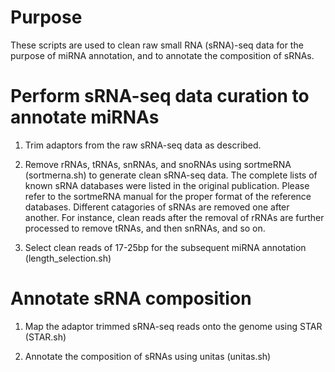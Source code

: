 # Purpose
These scripts are used to clean raw small RNA (sRNA)-seq data for the purpose of miRNA annotation, and to annotate the composition of sRNAs.

# Perform sRNA-seq data curation to annotate miRNAs

1. Trim adaptors from the raw sRNA-seq data as described.

2. Remove rRNAs, tRNAs, snRNAs, and snoRNAs using sortmeRNA (sortmerna.sh) to generate clean sRNA-seq data. The complete lists of known sRNA databases were listed in the original publication. Please refer to the sortmeRNA manual for the proper format of the reference databases. Different catagories of sRNAs are removed one after another. For instance, clean reads after the removal of rRNAs are further processed to remove tRNAs, and then snRNAs, and so on. 

3. Select clean reads of 17-25bp for the subsequent miRNA annotation (length_selection.sh)

# Annotate sRNA composition 

1. Map the adaptor trimmed sRNA-seq reads onto the genome using STAR (STAR.sh)

2. Annotate the composition of sRNAs using unitas (unitas.sh)




